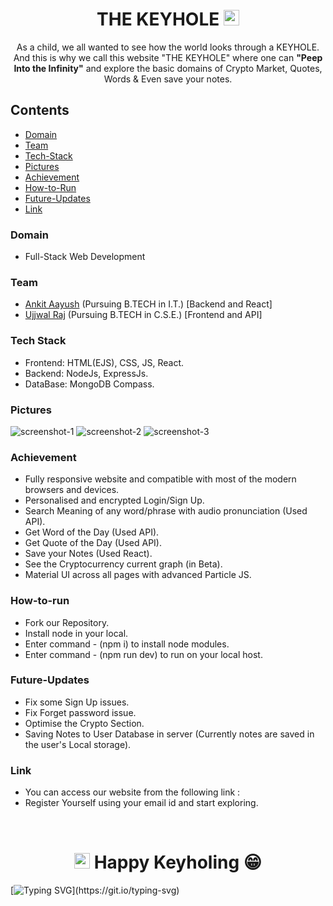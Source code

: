 <h1 align="center">THE KEYHOLE <img src="https://cdn.jsdelivr.net/gh/uzibytes/The-Keyhole@master/public/image/logo_1.1.png" width="25px"></h1>
 <p align="center">As a child, we all wanted to see how the world looks through a KEYHOLE. And this is why we call this website "THE KEYHOLE" where one can <b>"Peep Into the Infinity"</b> and explore the basic domains of Crypto Market, Quotes, Words & Even save your notes.</p>
 
## Contents

- [Domain](#Domain)
- [Team](#Team)
- [Tech-Stack](#Tech-Stack)
- [Pictures](#Pictures)
- [Achievement](#Achievement)
- [How-to-Run](#How-to-run)
- [Future-Updates](#Future-Updates)
- [Link](#Link)


### Domain

- Full-Stack Web Development

### Team

- <a href="https://github.com/Ankitaayush">Ankit Aayush</a> (Pursuing B.TECH in I.T.) [Backend and React]
- <a href="https://github.com/uzibytes">Ujjwal Raj</a> (Pursuing B.TECH in C.S.E.) [Frontend and API]

### Tech Stack

- Frontend: HTML(EJS), CSS, JS, React.
- Backend: NodeJs, ExpressJs.
- DataBase: MongoDB Compass.

### Pictures

![screenshot-1](https://cdn.jsdelivr.net/gh/Ankitaayush/The-Keyhole@master/Screen%20Shots/ss-1.0.png)
![screenshot-2](https://cdn.jsdelivr.net/gh/Ankitaayush/The-Keyhole@master/Screen%20Shots/ss-2.png)
![screenshot-3](https://cdn.jsdelivr.net/gh/Ankitaayush/The-Keyhole@master/Screen%20Shots/SS-1.png)

### Achievement

- Fully responsive website and compatible with most of the modern browsers and devices.
- Personalised and encrypted Login/Sign Up.
- Search Meaning of any word/phrase with audio pronunciation (Used API).
- Get Word of the Day (Used API).
- Get Quote of the Day (Used API).
- Save your Notes (Used React).
- See the Cryptocurrency current graph (in Beta).
- Material UI across all pages with advanced Particle JS.

### How-to-run

- Fork our Repository.
- Install node in your local.
- Enter command - (npm i) to install node modules.
- Enter command - (npm run dev) to run on your local host.

### Future-Updates

- Fix some Sign Up issues.
- Fix Forget password issue.
- Optimise the Crypto Section.
- Saving Notes to User Database in server (Currently notes are saved in the user's Local storage).

### Link

- You can access our website from the following link : 
- Register Yourself using your email id and start exploring.

<br>
<h1 align="center"><img src="https://cdn.jsdelivr.net/gh/uzibytes/The-Keyhole@master/public/image/logo_1.1.png" width="25px"> Happy Keyholing 😁 </h1>

[![Typing SVG](https://readme-typing-svg.herokuapp.com?font=Oldenburg&color=%23FFFFFF&lines=Peeping+into+the+infinity...)](https://git.io/typing-svg)

